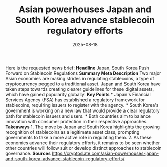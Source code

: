 ﻿---
title: Asian powerhouses Japan and South Korea advance stablecoin regulatory efforts
date: '2025-08-18'
category: Markets
image: "/images/generated/briefs/2025-08-18/asian-powerhouses-japan-and-south-korea-advance-stablecoin-r.svg"

summary: ''
slug: asian powerhouses japan and south korea advance stablecoin r
source_urls:
- https://cryptoslate.com/asian-powerhouses-japan-and-south-korea-advance-stablecoin-regulatory-efforts/
seo:
  title: Asian powerhouses Japan and South Korea advance stablecoin regulatory efforts
    | Hash n Hedge
  description: ''
  keywords:
  - news
  - markets
  - brief
---

Here is the requested news brief:  **Headline** Japan, South Korea Push Forward on Stablecoin Regulations  **Summary Meta Description** Two major Asian economies are making strides in regulating stablecoins, a type of cryptocurrency pegged to a traditional asset. Japan and South Korea have taken steps towards creating clearer guidelines for these digital assets, which have gained popularity globally.  **Key Points**  * Japan's Financial Services Agency (FSA) has established a regulatory framework for stablecoins, requiring issuers to register with the agency. * South Korea's government is working on a new law that would provide a clear regulatory path for stablecoin issuers and users. * Both countries aim to balance innovation with consumer protection in their respective approaches.  **Takeaways**  1. The move by Japan and South Korea highlights the growing recognition of stablecoins as a legitimate asset class, prompting governments to take a more active role in regulating them. 2. As these economies advance their regulatory efforts, it remains to be seen whether other countries will follow suit or develop distinct approaches to stablecoin governance.  **Sources** https://cryptoslate.com/asian-powerhouses-japan-and-south-korea-advance-stablecoin-regulatory-efforts/ 
